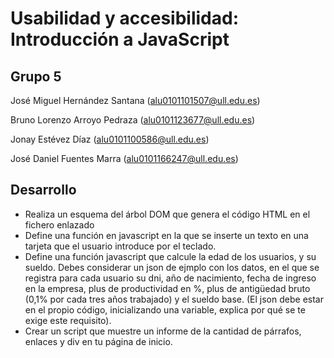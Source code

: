 # Usabilidad y accesibilidad: Introducción a JavaScript

## Grupo 5

José Miguel Hernández Santana
(alu0101101507@ull.edu.es)

Bruno Lorenzo Arroyo Pedraza
(alu0101123677@ull.edu.es)

Jonay Estévez Díaz
(alu0101100586@ull.edu.es)

José Daniel Fuentes Marra
(alu0101166247@ull.edu.es)

## Desarrollo

 * Realiza un esquema del árbol DOM que genera el código HTML en el fichero enlazado
 * Define una función en javascript en la que se inserte un texto en una tarjeta que el usuario introduce por el teclado.
 * Define una función javascript que calcule la edad de los usuarios, y su sueldo. Debes considerar un json de ejmplo con los datos, en el que se registra para cada usuario su dni, año de nacimiento, fecha de ingreso en la empresa, plus de productividad en %, plus de antigüedad bruto (0,1% por cada tres años trabajado) y el sueldo base. (El json debe estar en el propio código, inicializando una variable, explica por qué se te exige este requisito).
 * Crear un script que muestre un informe de la cantidad de párrafos, enlaces y div en tu página de inicio.
